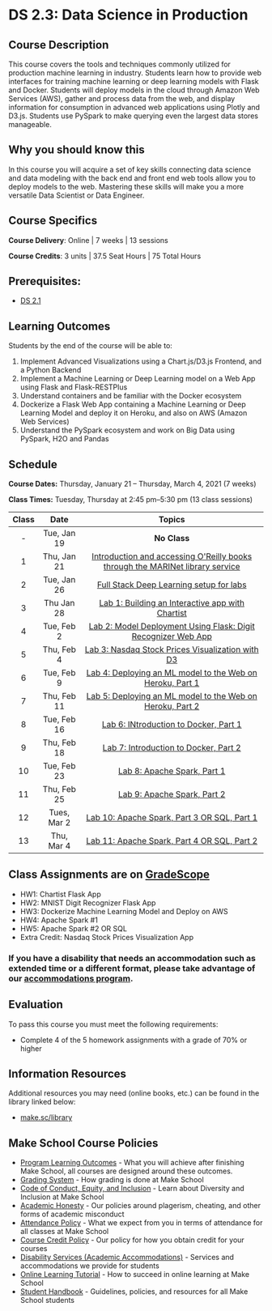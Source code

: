 # DS 2.3: Data Science in Production

## Course Description

This course covers the tools and techniques commonly utilized for production machine learning in industry. Students learn how to provide web interfaces for training machine learning or deep learning models with Flask and Docker. Students will deploy models in the cloud through Amazon Web Services (AWS), gather and process data from the web, and display information for consumption in advanced web applications using Plotly and D3.js. Students use PySpark to make querying even the largest data stores manageable.

## Why you should know this

In this course you will acquire a set of key skills connecting data science and data modeling with the back end and front end web tools allow you to deploy models to the web. Mastering these skills will make you a more versatile Data Scientist or Data Engineer.

## Course Specifics

**Course Delivery**: Online | 7 weeks | 13 sessions

**Course Credits**: 3 units | 37.5 Seat Hours | 75 Total Hours

## Prerequisites:  

- [DS 2.1](https://github.com/Make-School-Courses/DS-2.1-Machine-Learning)

## Learning Outcomes

Students by the end of the course will be able to:

1. Implement Advanced Visualizations using a Chart.js/D3.js Frontend, and a Python Backend
1. Implement a Machine Learning or Deep Learning model on a Web App using Flask and Flask-RESTPlus
1. Understand containers and be familiar with the Docker ecosystem 
1. Dockerize a Flask Web App containing a Machine Learning or Deep Learning Model and deploy it on Heroku, and also on AWS (Amazon Web Services)
1. Understand the PySpark ecosystem and work on Big Data using PySpark, H2O and Pandas


## Schedule
**Course Dates:** Thursday, January 21 – Thursday, March 4, 2021 (7 weeks)

**Class Times:** Tuesday, Thursday at 2:45 pm–5:30 pm (13 class sessions)

| Class |    Date     |             Topics              |
| :---: | :---------: | :-----------------------------: |
|   -   | Tue, Jan 19 |          **No Class**           |
|   1   | Thu, Jan 21 |        [Introduction and accessing O'Reilly books through the MARINet library service](https://docs.google.com/document/d/1844RSfAT8ybMYJjBqcU8PO_XR8ExdowONKegBbsrz30/edit?usp=sharing)        |
|   2   | Tue, Jan 26 |        [Full Stack Deep Learning setup for labs](https://docs.google.com/presentation/d/1hFYmpxAJ-sJzdVCuZ2hJq9qiq_aA7_5UmjVSyrgDYhY/edit?usp=sharing)        |
|   3   | Thu Jan 28  |        [Lab 1: Building an Interactive app with Chartist](https://docs.google.com/presentation/d/14zfXo0wVAJM5BqoIJYH5qOVsl1uDCnD3VFzD2is4bBE/edit?usp=sharing)
|   4   | Tue, Feb 2  |        [Lab 2: Model Deployment Using Flask: Digit Recognizer Web App](https://docs.google.com/presentation/d/1N1NyPNVBQR7SH3SPq3TlWXs4GRXFSM0T_5GTZzMbJGY/edit?usp=sharing)        |
|   5   | Thu, Feb 4  |        [Lab 3: Nasdaq Stock Prices Visualization with D3](https://docs.google.com/presentation/d/1tloR_rrl5_a3tIhYyGWqNB_rvPTRN4BUCk3H-JfPLGI/edit?usp=sharing)        |
|   6   | Tue, Feb 9  |        [Lab 4: Deploying an ML model to the Web on Heroku, Part 1](https://docs.google.com/presentation/d/1uXSPgFvN7vrT9SrAZkmFYK-UvA2nuz5peakmOa9YEDY/edit?usp=sharing)        |
|   7   | Thu, Feb 11 |        [Lab 5: Deploying an ML model to the Web on Heroku, Part 2](https://docs.google.com/presentation/d/1IYXIgrslGmoa05N2oOPYI-vCTcWXXO2CjzVVXLoI9JE/edit?usp=sharing)        |
|   8   | Tue, Feb 16 |        [Lab 6: INtroduction to Docker, Part 1](https://docs.google.com/presentation/d/198BbXIZYMFVHe5cMAthQGJYc1z9lYmpnTWiPLnFdxaM/edit?usp=sharing)        |
|   9   | Thu, Feb 18 |        [Lab 7: Introduction to Docker, Part 2](https://docs.google.com/presentation/d/1qAVZQrVerXegDCAdFxg-NjCzzP5SH4NzQ6OZwknRY00/edit?usp=sharing)        |
|  10   | Tue, Feb 23 |        [Lab 8: Apache Spark, Part 1]()        |
|  11   | Thu, Feb 25 |        [Lab 9: Apache Spark, Part 2]()        |
|  12   | Tues, Mar 2 |        [Lab 10: Apache Spark, Part 3 OR SQL, Part 1]()       |
|  13   | Thu, Mar 4  |        [Lab 11: Apache Spark, Part 4 OR SQL, Part 2]()       |


## Class Assignments are on [GradeScope](https://www.gradescope.com/courses/243116)


* HW1: Chartist Flask App
* HW2: MNIST Digit Recognizer Flask App
* HW3: Dockerize Machine Learning Model and Deploy on AWS
* HW4: Apache Spark #1
* HW5: Apache Spark #2 OR SQL
* Extra Credit: Nasdaq Stock Prices Visualization App


### If you have a disability that needs an accommodation such as extended time or a different format, please take advantage of our [accommodations program](make.sc/disability-policy).

## Evaluation
To pass this course you must meet the following requirements:

- Complete 4 of the 5 homework assignments with a grade of 70% or higher



##  Information Resources

Additional resources you may need (online books, etc.) can be found in the library linked below:

- [make.sc/library](http://make.sc/library)


## Make School Course Policies

- [Program Learning Outcomes](https://make.sc/program-learning-outcomes) - What you will achieve after finishing Make School, all courses are designed around these outcomes.
- [Grading System](https://make.sc/grading-system) - How grading is done at Make School
- [Code of Conduct, Equity, and Inclusion](https://make.sc/code-of-conduct) - Learn about Diversity and Inclusion at Make School
- [Academic Honesty](https://make.sc/academic-honesty-policy) - Our policies around plagerism, cheating, and other forms of academic misconduct
- [Attendance Policy](https://make.sc/attendance-policy) - What we expect from you in terms of attendance for all classes at Make School
- [Course Credit Policy](https://make.sc/course-credit-policy) - Our policy for how you obtain credit for your courses
- [Disability Services (Academic Accommodations)](https://make.sc/disability-services) - Services and accommodations we provide for students
- [Online Learning Tutorial](https://make.sc/online-learning-tutorial) - How to succeed in online learning at Make School
- [Student Handbook](https://make.sc/student-handbook) - Guidelines, policies, and resources for all Make School students
